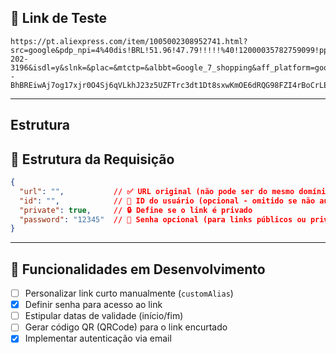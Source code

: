 ## 🔗 Link de Teste

```link
https://pt.aliexpress.com/item/1005002308952741.html?src=google&pdp_npi=4%40dis!BRL!51.96!47.79!!!!!%40!12000035782759099!ppc!!!&src=google&albch=shopping&acnt=768-202-3196&isdl=y&slnk=&plac=&mtctp=&albbt=Google_7_shopping&aff_platform=google&aff_short_key=UneMJZVf&gclsrc=aw.ds&&albagn=888888&&ds_e_adid=&ds_e_matchtype=&ds_e_device=c&ds_e_network=x&ds_e_product_group_id=&ds_e_product_id=pt1005002308952741&ds_e_product_merchant_id=107568597&ds_e_product_country=BR&ds_e_product_language=pt&ds_e_product_channel=online&ds_e_product_store_id=&ds_url_v=2&albcp=21106536414&albag=&isSmbAutoCall=false&needSmbHouyi=false&gad_source=1&gclid=CjwKCAjwp8--BhBREiwAj7og17xjr0O4Sj6qVLkhJ23z5UZFTrc3dt1Dt8sxwKmOE6dRQG98FZI4rBoCrLEQAvD_BwE
```

---

## Estrutura

## 🧱 Estrutura da Requisição

```json
{
  "url": "",           // ✅ URL original (não pode ser do mesmo domínio do LinkSwift)
  "id": "",            // 🔐 ID do usuário (opcional - omitido se não autenticado)
  "private": true,     // 🔒 Define se o link é privado
  "password": "12345"  // 🔑 Senha opcional (para links públicos ou privados)
}
```

---

## 🔮 Funcionalidades em Desenvolvimento

* [ ] Personalizar link curto manualmente (`customAlias`)
* [x] Definir senha para acesso ao link
* [ ] Estipular datas de validade (início/fim)
* [ ] Gerar código QR (QRCode) para o link encurtado
* [x] Implementar autenticação via email